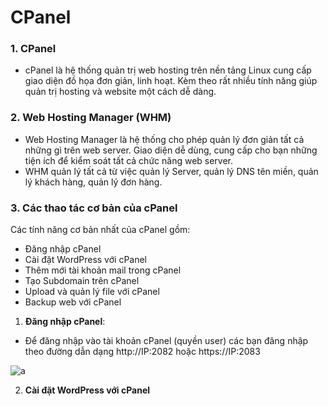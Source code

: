 # CPanel

### 1. CPanel

- cPanel là hệ thống quản trị web hosting trên nền tảng Linux cung cấp giao diện đồ họa đơn giản, linh hoạt. Kèm theo rất nhiều tính năng giúp quản trị hosting và website một cách dễ dàng.

### 2. Web Hosting Manager (WHM)
- Web Hosting Manager là hệ thống cho phép quản lý đơn giản tất cả những gì trên web server. Giao diện dễ dùng, cung cấp cho bạn những tiện ích để kiểm soát tất cả chức năng web server.
- WHM quản lý tất cả từ việc quản lý Server, quản lý DNS tên miền, quản lý khách hàng, quản lý đơn hàng.

### 3. Các thao tác cơ bản của cPanel
Các tính năng cơ bản nhất của cPanel gồm:
 - Đăng nhập cPanel
 - Cài đặt WordPress với cPanel
 - Thêm mới tài khoản mail trong cPanel
 - Tạo Subdomain trên cPanel
 - Upload và quản lý file với cPanel
 - Backup web với cPanel

 1. **Đăng nhập cPanel**:
 - Để đăng nhập vào tài khoản cPanel (quyền user) các bạn đăng nhập theo đường dẫn dạng http://IP:2082 hoặc https://IP:2083

 ![a](https://f5-zpcloud.zdn.vn/2523748414366497090/b1af73d0b7f47daa24e5.jpg)

 2. **Cài đặt WordPress với cPanel**

 